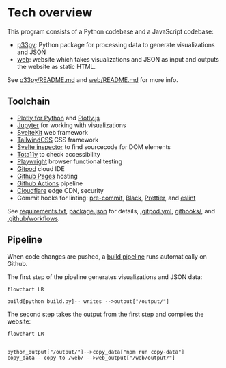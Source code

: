 # Tech overview

This program consists of a Python codebase and a JavaScript codebase:

* [p33py](../p33py/): Python package for processing data to generate visualizations and JSON
* [web](../web/): website which takes visualizations and JSON as input and outputs the website as static HTML.

See [p33py/README.md](../p33py/README.md) and [web/README.md](../web/README.md) for more info.


## Toolchain

* [Plotly for Python] and [Plotly.js]
* [Jupyter] for working with visualizations
* [SvelteKit] web framework
* [TailwindCSS] CSS framework
* [Svelte inspector] to find sourcecode for DOM elements
* [Tota11y] to check accessibility
* [Playwright] browser functional testing
* [Gitpod] cloud IDE
* [Github Pages] hosting
* [Github Actions] pipeline
* [Cloudflare] edge CDN, security
* Commit hooks for linting: [pre-commit], [Black], [Prettier], and [eslint]

See [requirements.txt](../requirements.txt), [package.json](../web/package.json) for details, [.gitpod.yml](../.gitpod.yml), [githooks/](../githooks/), and [.github/workflows](../.github/workflows/).


## Pipeline

When code changes are pushed, a [build pipeline] runs automatically on Github.

The first step of the pipeline generates visualizations and JSON data:

```mermaid
flowchart LR

build[python build.py]-- writes -->output["/output/"]
```

The second step takes the output from the first step and compiles the website:
```mermaid
flowchart LR


python_output["/output/"]-->copy_data["npm run copy-data"]
copy_data-- copy to /web/ -->web_output["/web/output/"]
```


[build pipeline]: ../.github/workflows/build-and-deploy.yml
[Plotly for Python]: https://plotly.com/python/
[Plotly.js]: https://plotly.com/javascript/
[Jupyter]: https://jupyter.org/
[SvelteKit]: https://kit.svelte.dev/
[TailwindCSS]: https://tailwindcss.com/
[Svelte inspector]: https://joyofcode.xyz/svelte-inspector
[Tota11y]: https://khan.github.io/tota11y/
[Playwright]: https://playwright.dev/
[Gitpod]: https://gitpod.io/
[Github Pages]: https://pages.github.com/
[Github Actions]: https://github.com/features/actions
[Cloudflare]: https://www.cloudflare.com/
[pre-commit]: https://pre-commit.com/
[Black]: https://github.com/psf/black
[Prettier]: https://prettier.io/
[eslint]: https://eslint.org/

